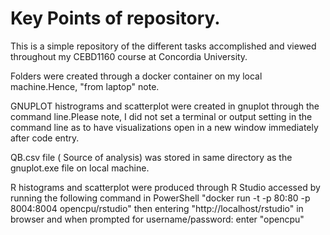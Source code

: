 Key Points of repository.
==========================
This is a simple repository of the different tasks accomplished and viewed throughout my CEBD1160 course at Concordia University.

Folders were created through a docker container on my local machine.Hence, "from laptop" note.

GNUPLOT histrograms and scatterplot were created in gnuplot through the command line.Please note, I did not set a terminal or output setting in the command line as to have visualizations open in a new window immediately after code entry.

QB.csv file ( Source of analysis) was stored in same directory as the gnuplot.exe file on local machine.

R histograms and scatterplot were produced through R Studio accessed by running the following command in PowerShell
"docker run -t -p 80:80 -p 8004:8004 opencpu/rstudio" then entering "http://localhost/rstudio" in browser and 
when prompted for username/password:  enter "opencpu"




